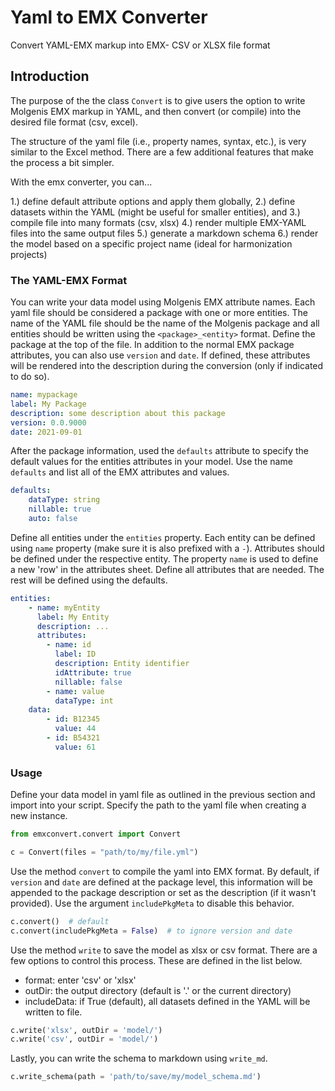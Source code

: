 # Yaml to EMX Converter

Convert YAML-EMX markup into EMX- CSV or XLSX file format

## Introduction

The purpose of the the class `Convert` is to give users the option to write
Molgenis EMX markup in YAML, and then convert (or compile) into the desired
file format (csv, excel).

The structure of the yaml file (i.e., property names, syntax, etc.), is very
similar to the Excel method. There are a few additional features that make
the process a bit simpler.

With the emx converter, you can...

1.) define default attribute options and apply them globally,
2.) define datasets within the YAML (might be useful for smaller entities), and
3.) compile file into many formats (csv, xlsx)
4.) render multiple EMX-YAML files into the same output files
5.) generate a markdown schema
6.) render the model based on a specific project name (ideal for harmonization projects)

### The YAML-EMX Format

You can write your data model using Molgenis EMX attribute names. Each yaml file
should be considered a package with one or more entities. The name of the YAML
file should be the name of the Molgenis package and all entities should be
written using the `<package>_<entity>` format. Define the package at the top of
the file. In addition to the normal EMX package attributes, you can also use
`version` and `date`. If defined, these attributes will be rendered into
the description during the conversion (only if indicated to do so).

```yaml
name: mypackage
label: My Package
description: some description about this package
version: 0.0.9000
date: 2021-09-01
```

After the package information, used the `defaults` attribute to specify the default
values for the entities attributes in your model. Use the name `defaults` and list
all of the EMX attributes and values.

```yaml
defaults:
    dataType: string
    nillable: true
    auto: false
```

Define all entities under the `entities` property. Each entity can be defined using
`name` property (make sure it is also prefixed with a `-`). Attributes should be
defined under the respective entity. The property `name` is used to define a new
'row' in the attributes sheet. Define all attributes that are needed. The rest
will be defined using the defaults.

```yaml
entities:
    - name: myEntity
      label: My Entity
      description: ...
      attributes:
        - name: id
          label: ID
          description: Entity identifier
          idAttribute: true
          nillable: false
        - name: value
          dataType: int
    data:
        - id: B12345
          value: 44
        - id: B54321
          value: 61
```

### Usage

Define your data model in yaml file as outlined in the previous section and import into your script. Specify the path to the yaml file when creating a new instance.

```python
from emxconvert.convert import Convert

c = Convert(files = "path/to/my/file.yml")
```

Use the method `convert` to compile the yaml into EMX format. By default, if `version` and `date` are defined at the package level, this information will be appended to the package description or set as the description (if it wasn't provided). Use the argument `includePkgMeta` to disable this behavior.

```python
c.convert()  # default
c.convert(includePkgMeta = False)  # to ignore version and date
```

Use the method `write` to save the model as xlsx or csv format. There are a few options to control this process. These are defined in the list below.

- format: enter 'csv' or 'xlsx'
- outDir: the output directory (default is '.' or the current directory)
- includeData: if True (default), all datasets defined in the YAML will be written to file.

```python
c.write('xlsx', outDir = 'model/')
c.write('csv', outDir = 'model/')
```

Lastly, you can write the schema to markdown using `write_md`.

```python
c.write_schema(path = 'path/to/save/my/model_schema.md')
```
